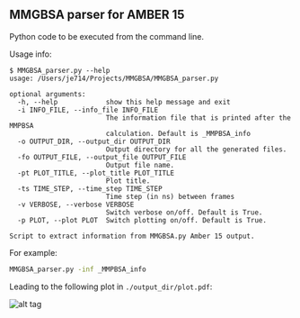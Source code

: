 ## MMGBSA parser for AMBER 15

Python code to be executed from the command line.

Usage info:
```
$ MMGBSA_parser.py --help
usage: /Users/je714/Projects/MMGBSA/MMGBSA_parser.py

optional arguments:
  -h, --help            show this help message and exit
  -i INFO_FILE, --info_file INFO_FILE
                        The information file that is printed after the MMPBSA
                        calculation. Default is _MMPBSA_info
  -o OUTPUT_DIR, --output_dir OUTPUT_DIR
                        Output directory for all the generated files.
  -fo OUTPUT_FILE, --output_file OUTPUT_FILE
                        Output file name.
  -pt PLOT_TITLE, --plot_title PLOT_TITLE
                        Plot title.
  -ts TIME_STEP, --time_step TIME_STEP
                        Time step (in ns) between frames
  -v VERBOSE, --verbose VERBOSE
                        Switch verbose on/off. Default is True.
  -p PLOT, --plot PLOT  Switch plotting on/off. Default is True.

Script to extract information from MMGBSA.py Amber 15 output.
```
For example:

```bash
MMGBSA_parser.py -inf _MMPBSA_info
```

Leading to the following plot in ```./output_dir/plot.pdf```:

![alt tag](http://i.imgur.com/xKJhxSC.png)

